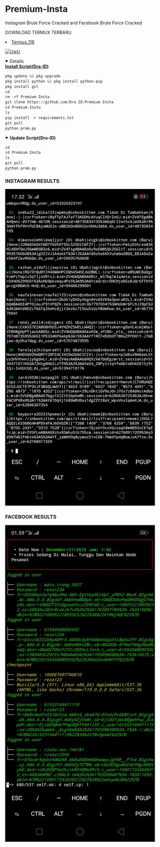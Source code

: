 # Premium-Insta
Instagram Brute Force Cracked and Facebook Brute Force Cracked 

DOWNLOAD TERMUX TERBARU 
<li><a href="https://www.mediafire.com/file/r1ay7mhb9j2toix/com.termux_118.zip/file">Termux_118</a></code></li> 
<p align="center">
  
  <a href="https://github.com/Dra-ID"><img src="http://readme-typing-svg.herokuapp.com?color=FF1493&center=true&vCenter=true&multiline=false&lines=Kasih+Star+Dong+Sayang+Scnya+^_^" alt="UwU">

<details open>
  <summary><strong> Install Script(Dra-ID)</strong></summary>
  
```python
pkg update && pkg upgrade
pkg install python && pkg install python-pip
pkg install git
cd
rm -rf Premium-Insta
git clone https://github.com/Dra-ID/Premium-Insta
cd Premium-Insta
ls
pip install -r requirements.txt
git pull
python prem.py
```
  </details>
  
<details open>
  <summary><strong> Update Script(Dra-ID)</strong></summary>

  ```php
cd
cd Premium-Insta
ls
git pull
python prem.py
  ```
### INSTAGRAM RESULTS
![OK RESULTS](https://github.com/Dra-ID/Premium-Insta/blob/main/img/ig.png)
### FACEBOOK RESULTS
![OK RESULTS](https://github.com/Dra-ID/Premium-Insta/blob/main/img/fb.png)
